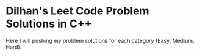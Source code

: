 # Dilhan's Leet Code Problem Solutions in C++
Here I will pushing my problem solutions for each category (Easy, Medium, Hard).
